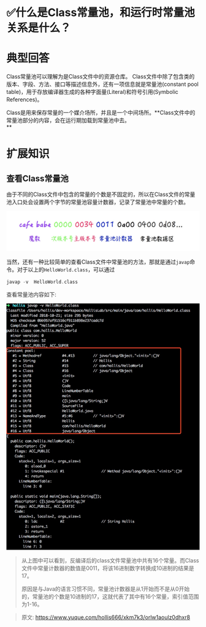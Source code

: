 # ✅什么是Class常量池，和运行时常量池关系是什么？

# 典型回答


Class常量池可以理解为是Class文件中的资源仓库。 Class文件中除了包含类的版本、字段、方法、接口等描述信息外，还有一项信息就是常量池(constant pool table)，用于存放编译器生成的各种字面量(Literal)和符号引用(Symbolic References)。



Class是用来保存常量的一个媒介场所，并且是一个中间场所。**Class文件中的常量池部分的内容，会在运行期加载到常量池中去。  
**

# 扩展知识


## 查看Class常量池


由于不同的Class文件中包含的常量的个数是不固定的，所以在Class文件的常量池入口处会设置两个字节的常量池容量计数器，记录了常量池中常量的个数。



![1696936241650-d0243715-ff77-4920-b9b1-d1148365b16c.png](./img/FfJt9g7cgGzVu6Gu/1696936241650-d0243715-ff77-4920-b9b1-d1148365b16c-931348.png)



当然，还有一种比较简单的查看Class文件中常量池的方法，那就是通过`javap`命令。对于以上的`HelloWorld.class`，可以通过  


```c
javap -v  HelloWorld.class
```



<font style="color:rgb(51, 51, 51);">查看常量池内容如下:</font>

<font style="color:rgb(51, 51, 51);"></font>

![1696936273095-37316678-260d-4684-98a7-09f4ce95d3d0.png](./img/FfJt9g7cgGzVu6Gu/1696936273095-37316678-260d-4684-98a7-09f4ce95d3d0-330069.png)





> 从上图中可以看到，反编译后的class文件常量池中共有16个常量。而Class文件中常量计数器的数值是0011，将该16进制数字转换成10进制的结果是17。
>
> 
>
> 原因是与Java的语言习惯不同，常量池计数器是从1开始而不是从0开始的，常量池的个数是10进制的17，这就代表了其中有16个常量，索引值范围为1-16。
>







> 原文: <https://www.yuque.com/hollis666/xkm7k3/orlw1aoulz0dhxr8>